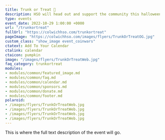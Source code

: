 ```yaml
---
title: Trunk or Treat 🎃
description: HSO will head out and support the community this halloween.
type: events
event_date: 2022-10-29 1:00:00 +0000
url: "/trunkortreat"
fullUrl: "https://colwichhso.com/trunkortreat"
pageImage: "https://colwichhso.com/images/flyers/TrunkOrTreatOG.jpg"
custom_class: "show_image event_coinwars"
ctatext: Add To Your Calendar
ctalink: calendar
ctaicon: pumpkin
image: "/images/flyers/TrunkOrTreatWeb.jpg"
faq_category: trunkortreat
modules:
- modules/common/featured_image.md
- modules/common/faq.md
- modules/common/calendar.md
- modules/common/sponsors.md
- modules/common/donate.md
- modules/common/footer.md
polaroid: 
- /images/flyers/TrunkOrTreatWeb.jpg
- /images/flyers/TrunkOrTreatWeb.jpg
- /images/flyers/TrunkOrTreatWeb.jpg
- /images/flyers/TrunkOrTreatWeb.jpg
---
```

This is where the full text description of the event will go.
